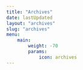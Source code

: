 ```yaml
---
title: "Archives"
date: lastUpdated
layout: "archives"
slug: "archives"
menu:
    main:
        weight: -70
        params: 
            icon: archives
---
```

